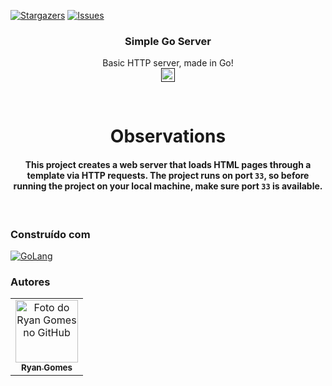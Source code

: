 <!-- Preview (Ctrl + Shift + V) -->

<a name="readme-top"></a>

[![Stargazers][stars-shield]][stars-url]
[![Issues][issues-shield]][issues-url]

<!-- PROJECT LOGO -->
<div align="center">
  <h3 align="center">Simple Go Server</h3>
  <p align="center">
    Basic HTTP server, made in Go!
    <br />
    <a href=""><img src="https://img.shields.io/badge/version-1.0.1-20250802" height="22" alt="Version"/></a>
</div>

<br />

<div align="center">

# Observations

#### This project creates a web server that loads HTML pages through a template via HTTP requests. The project runs on port `33`, so before running the project on your local machine, make sure port `33` is available.

</div>
<br/>

### Construído com

[![GoLang][GoLang]][go-url]

<a name="section-autores">

### Autores

</a>

<table>
  <tr>
    <td align="center">
      <a href="#">
        <img src="https://avatars.githubusercontent.com/u/85912228?v=4" width="100px;" alt="Foto do Ryan Gomes no GitHub"/><br>
        <sub>
          <b>Ryan Gomes</b>
        </sub>
      </a>
    </td>
</table>

[stars-shield]: https://img.shields.io/github/stars/RRyanDEV/simple-go-server?style=for-the-badge
[stars-url]: https://github.com/RRyanDEV/simple-go-server/stargazers
[issues-shield]: https://img.shields.io/github/issues/RRyanDEV/simple-go-server?style=for-the-badge
[issues-url]: https://github.com/RRyanDEV/simple-go-server/issues
[GoLang]: https://img.shields.io/badge/go-%2300ADD8.svg?style=for-the-badge&logo=go&logoColor=white
[go-url]: https://go.dev/
[goCurso-url]: https://github.com/RRyanDEV/rocketseat-curso-golang
